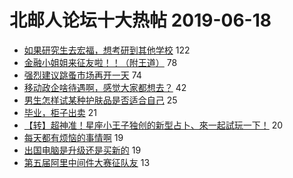# 北邮人论坛十大热帖 2019-06-18

- [如果研究生去宏福，想考研到其他学校](https://bbs.byr.cn/article/AimGraduate/1168701) 122
- [金融小姐姐来征友啦！！（附王道）](https://bbs.byr.cn/article/Friends/1929024) 78
- [强烈建议跳蚤市场再开一天](https://bbs.byr.cn/article/Talking/6128982) 74
- [移动政企啥待遇啊，感觉大家都想去？](https://bbs.byr.cn/article/Job/2036909) 42
- [男生怎样试某种护肤品是否适合自己](https://bbs.byr.cn/article/Beauty/327794) 25
- [毕业，柜子出卖](https://bbs.byr.cn/article/Home/119034) 21
- [【转】超神准！星座小王子独创的新型占卜、來一起試玩一下！](https://bbs.byr.cn/article/Constellations/326533) 20
- [每天都有烦恼的事情啊](https://bbs.byr.cn/article/Feeling/3114125) 19
- [出国电脑是升级还是买新的](https://bbs.byr.cn/article/Notebook/179393) 19
- [第五届阿里中间件大赛征队友](https://bbs.byr.cn/article/Java/62156) 13


